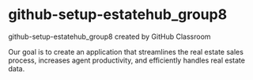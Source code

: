 # github-setup-estatehub_group8
github-setup-estatehub_group8 created by GitHub Classroom

Our goal is to create an application that streamlines the real estate sales process, increases agent productivity, and efficiently handles real estate data.